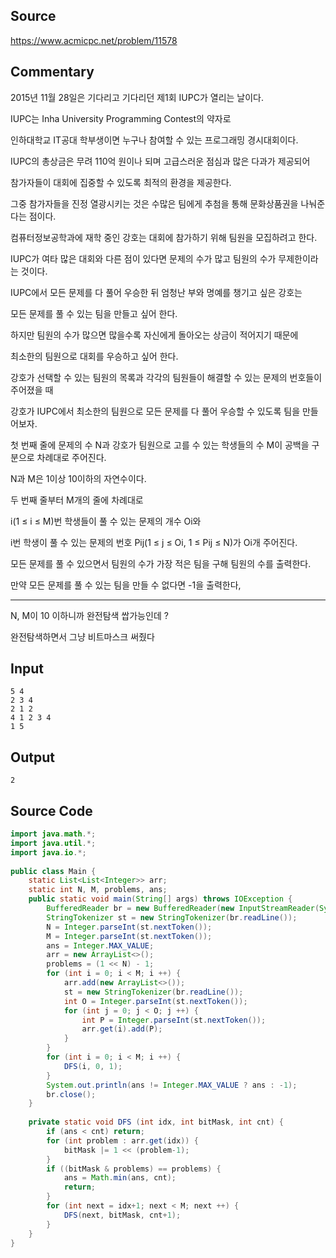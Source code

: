 
## Source

https://www.acmicpc.net/problem/11578  
  
## Commentary
  
2015년 11월 28일은 기다리고 기다리던 제1회 IUPC가 열리는 날이다.  
  
IUPC는 Inha University Programming Contest의 약자로  
  
인하대학교 IT공대 학부생이면 누구나 참여할 수 있는 프로그래밍 경시대회이다.  
  
IUPC의 총상금은 무려 110억 원이나 되며 고급스러운 점심과 많은 다과가 제공되어  
  
참가자들이 대회에 집중할 수 있도록 최적의 환경을 제공한다.  
  
  
그중 참가자들을 진정 열광시키는 것은 수많은 팀에게 추첨을 통해 문화상품권을 나눠준다는 점이다.  
  
컴퓨터정보공학과에 재학 중인 강호는 대회에 참가하기 위해 팀원을 모집하려고 한다.  
  
  
IUPC가 여타 많은 대회와 다른 점이 있다면 문제의 수가 많고 팀원의 수가 무제한이라는 것이다.  
  
  
IUPC에서 모든 문제를 다 풀어 우승한 뒤 엄청난 부와 명예를 챙기고 싶은 강호는  
  
  
모든 문제를 풀 수 있는 팀을 만들고 싶어 한다.  
  
하지만 팀원의 수가 많으면 많을수록 자신에게 돌아오는 상금이 적어지기 때문에  
  
최소한의 팀원으로 대회를 우승하고 싶어 한다.  
  
강호가 선택할 수 있는 팀원의 목록과 각각의 팀원들이 해결할 수 있는 문제의 번호들이 주어졌을 때  
  
  
강호가 IUPC에서 최소한의 팀원으로 모든 문제를 다 풀어 우승할 수 있도록 팀을 만들어보자.  
  
첫 번째 줄에 문제의 수 N과 강호가 팀원으로 고를 수 있는 학생들의 수 M이 공백을 구분으로 차례대로 주어진다.  
  
N과 M은 1이상 10이하의 자연수이다.  
  
두 번째 줄부터 M개의 줄에 차례대로  
  
i(1 ≤ i ≤ M)번 학생들이 풀 수 있는 문제의 개수 Oi와  
  
i번 학생이 풀 수 있는 문제의 번호 Pij(1 ≤ j ≤ Oi, 1 ≤ Pij ≤ N)가 Oi개 주어진다.  
  
모든 문제를 풀 수 있으면서 팀원의 수가 가장 적은 팀을 구해 팀원의 수를 출력한다.  
  
만약 모든 문제를 풀 수 있는 팀을 만들 수 없다면 -1을 출력한다,  
  
---  
  
N, M이 10 이하니까 완전탐색 쌉가능인데 ?  

완전탐색하면서 그냥 비트마스크 써줬다  
  
  
## Input

```
5 4
2 3 4
2 1 2
4 1 2 3 4
1 5
```


## Output

```
2
```

## Source Code

```java
import java.math.*;  
import java.util.*;  
import java.io.*;  
  
public class Main {  
    static List<List<Integer>> arr;  
    static int N, M, problems, ans;  
    public static void main(String[] args) throws IOException {  
        BufferedReader br = new BufferedReader(new InputStreamReader(System.in));  
        StringTokenizer st = new StringTokenizer(br.readLine());  
        N = Integer.parseInt(st.nextToken());  
        M = Integer.parseInt(st.nextToken());  
        ans = Integer.MAX_VALUE;  
        arr = new ArrayList<>();  
        problems = (1 << N) - 1;  
        for (int i = 0; i < M; i ++) {  
            arr.add(new ArrayList<>());  
            st = new StringTokenizer(br.readLine());  
            int O = Integer.parseInt(st.nextToken());  
            for (int j = 0; j < O; j ++) {  
                int P = Integer.parseInt(st.nextToken());  
                arr.get(i).add(P);  
            }  
        }  
        for (int i = 0; i < M; i ++) {  
            DFS(i, 0, 1);  
        }  
        System.out.println(ans != Integer.MAX_VALUE ? ans : -1);  
        br.close();  
    }  
  
    private static void DFS (int idx, int bitMask, int cnt) {  
        if (ans < cnt) return;  
        for (int problem : arr.get(idx)) {  
            bitMask |= 1 << (problem-1);  
        }  
        if ((bitMask & problems) == problems) {  
            ans = Math.min(ans, cnt);  
            return;
        }  
        for (int next = idx+1; next < M; next ++) {  
            DFS(next, bitMask, cnt+1);  
        }  
    }  
}  

```
  